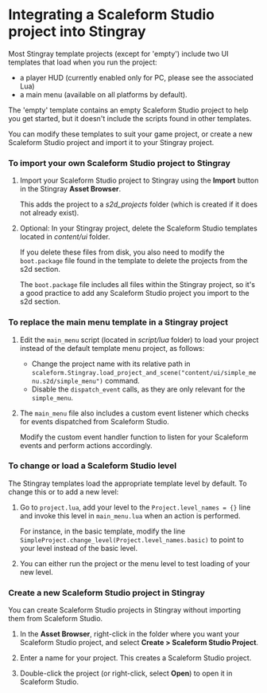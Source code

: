 # Integrating a Scaleform Studio project into Stingray

Most Stingray template projects (except for 'empty') include two UI templates that load when you run the project:

*	a player HUD (currently enabled only for PC, please see the associated Lua)
*	a main menu (available on all platforms by default).

The 'empty' template contains an empty Scaleform Studio project to help you get started, but it doesn't include the scripts found in other templates.

You can modify these templates to suit your game project, or create a new Scaleform Studio project and import it to your Stingray project.

### To import your own Scaleform Studio project to Stingray

1. Import your Scaleform Studio project to Stingray using the **Import** button in the Stingray **Asset Browser**.

 	This adds the project to a *s2d_projects* folder (which is created if it does not already exist).

2. Optional:  In your Stingray project, delete the Scaleform Studio templates located in *content/ui* folder.

	If you delete these files from disk, you also need to modify the `boot.package` file found in the template to delete the projects from the s2d section.

	The `boot.package` file includes all files within the Stingray project, so it's a good practice to add any Scaleform Studio project you import to the s2d section.


### To replace the main menu template in a Stingray project

1. Edit the `main_menu` script (located in *script/lua* folder) to load your project instead of the default template menu project, as follows:

	*	Change the project name with its relative path in  `scaleform.Stingray.load_project_and_scene("content/ui/simple_menu.s2d/simple_menu")`
command.
	*	Disable the `dispatch_event` calls, as they are only relevant for the `simple_menu`.

2. The `main_menu` file also includes a custom event listener which checks for events dispatched from Scaleform Studio.

	Modify the custom event handler function to listen for your Scaleform events and perform actions accordingly.

### To change or load a Scaleform Studio level

The Stingray templates load the appropriate template level by default. To change this or to add a new level:

1. Go to `project.lua`, add your level to the `Project.level_names = {}` line and invoke this level in `main_menu.lua` when an action is performed.

	For instance, in the basic template, modify the line `SimpleProject.change_level(Project.level_names.basic)` to point to your level instead of the basic level.
2.	You can either run the project or the menu level to test loading of your new level.

### Create a new Scaleform Studio project in Stingray

You can create Scaleform Studio projects in Stingray without importing them from Scaleform Studio.

1. In the **Asset Browser**, right-click in the folder where you want your Scaleform Studio project, and select **Create > Scaleform Studio Project**.

2. Enter a name for your project. This creates a Scaleform Studio project.

3. Double-click the project (or right-click, select **Open**) to open it in Scaleform Studio.
